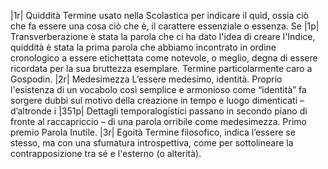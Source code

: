 |1r| Quiddità
Termine usato nella Scolastica per indicare il quid, ossia ciò che fa essere una cosa ciò che è, il carattere essenziale o essenza. Se |1p| Transverberazione è stata la parola che ci ha dato l'idea di creare l'Indice, quiddità è stata la prima parola che abbiamo incontrato in ordine cronologico a essere etichettata come notevole, o meglio, degna di essere ricordata per la sua bruttezza esemplare. Termine particolarmente caro a Gospodin. 
|2r| Medesimezza
L’essere medesimo, identità. Proprio l'esistenza di un vocabolo così semplice e armonioso come “identità” fa sorgere dubbi sul motivo della creazione in tempo e luogo dimenticati – d’altronde i |351p| Dettagli temporalogistici passano in secondo piano di fronte al raccapriccio – di una parola orribile come medesimezza. Primo premio Parola Inutile.
|3r| Egoità
Termine filosofico, indica l’essere se stesso, ma con una sfumatura introspettiva, come per sottolineare la contrapposizione tra sé e l'esterno (o alterità).
